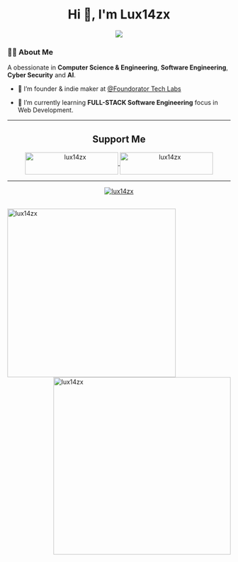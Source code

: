 <!--Header-->


<div align="center">
  <h1 align="center">Hi 👋, I'm Lux14zx</h1>
</div>

<div id="body" align="center">
    <img src="image/programmer.gif" ></img>
</div>

### :man_technologist: About Me

A obessionate in **Computer Science & Engineering**, **Software Engineering**, **Cyber Security** and **AI**.

- 🔭 I’m founder & indie maker at [@Foundorator Tech Labs](https://github.com/FoundoratorTL)

- 🌱 I’m currently learning **FULL-STACK Software Engineering** focus in Web Development.

---

<h2 align="center">Support Me</h2>
<div align="center">
  <p><a href="https://www.buymeacoffee.com/lux14zx"> <img align="center" src="https://cdn.buymeacoffee.com/buttons/v2/default-yellow.png" height="50" width="210" alt="lux14zx" />
</a><a href="https://ko-fi.com/lux14zx"> <img align="center"src="https://cdn.ko-fi.com/cdn/kofi3.png?v=3" height="50" width="210" alt="lux14zx" /></a></p>
</div>

---

<div align="center">
  <p> <a href="https://github.com/ryo-ma/github-profile-trophy"><img src="https://github-profile-trophy.vercel.app/?username=lux14zx" alt="lux14zx" /></a> </p>
</div>

<br>

<div>
  <img align="left" src="https://github-readme-stats.vercel.app/api?username=lux14zx&show_icons=true&locale=en" alt="lux14zx" width="380" />
  <img align="right" src="https://github-readme-streak-stats.herokuapp.com/?user=lux14zx&" alt="lux14zx"  width="400"/>
</div>







